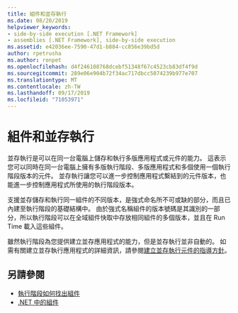 ```yaml
---
title: 組件和並存執行
ms.date: 08/20/2019
helpviewer_keywords:
- side-by-side execution [.NET Framework]
- assemblies [.NET Framework], side-by-side execution
ms.assetid: e42036ee-7590-47d1-b884-cc856e39bd5d
author: rpetrusha
ms.author: ronpet
ms.openlocfilehash: d4f246108768dcebf51348f67c4523cb83df4f9d
ms.sourcegitcommit: 289e06e904b72f34ac717dbcc5074239b977e707
ms.translationtype: MT
ms.contentlocale: zh-TW
ms.lasthandoff: 09/17/2019
ms.locfileid: "71053971"
---
```

# <a name="assemblies-and-side-by-side-execution"></a>組件和並存執行

並存執行是可以在同一台電腦上儲存和執行多版應用程式或元件的能力。 這表示您可以同時在同一台電腦上擁有多版執行階段、多版應用程式和多個使用一個執行階段版本的元件。 並存執行讓您可以進一步控制應用程式繫結到的元件版本，也能進一步控制應用程式所使用的執行階段版本。  
  
支援並存儲存和執行同一組件的不同版本，是強式命名所不可或缺的部分，而且已內建至執行階段的基礎結構中。 由於強式名稱組件的版本號碼是其識別的一部分，所以執行階段可以在全域組件快取中存放相同組件的多個版本，並且在 Run Time 載入這些組件。  
  
雖然執行階段為您提供建立並存應用程式的能力，但是並存執行並非自動的。 如需有關建立並存執行應用程式的詳細資訊，請參閱[建立並存執行元件的指導方針](../../framework/deployment/guidelines-for-creating-components-for-side-by-side-execution.md)。  
  
## <a name="see-also"></a>另請參閱

- [執行階段如何找出組件](../../framework/deployment/how-the-runtime-locates-assemblies.md)
- [.NET 中的組件](index.md)
